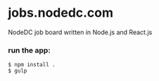 # jobs.nodedc.com

NodeDC job board written in Node.js and React.js

### run the app:

```
$ npm install .
$ gulp
```
